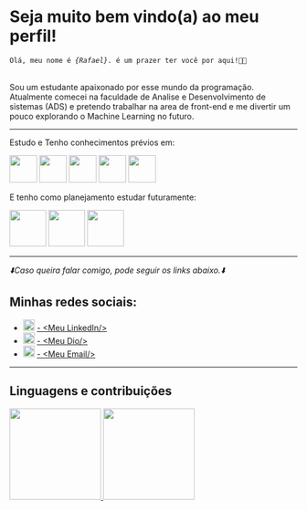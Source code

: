 <h1>Seja muito bem vindo(a) ao meu perfil!</h1>
<code>Olá, meu nome é <em>{Rafael}</em>. é um prazer ter você por aqui!&#x1F44B;&#x1F603;</code><br><br>
<p>Sou um estudante apaixonado por esse mundo da programação. Atualmente comecei na faculdade de Analise e Desenvolvimento de sistemas (ADS) e pretendo trabalhar na area de front-end e me divertir um pouco explorando o Machine Learning no futuro.</p>
<hr>
<div>
  <p>Estudo e Tenho conhecimentos prévios em:</p>
  <img src="https://cdn.jsdelivr.net/gh/devicons/devicon/icons/html5/html5-plain-wordmark.svg"  style="width: 3rem;">
  <img src="https://cdn.jsdelivr.net/gh/devicons/devicon/icons/css3/css3-plain-wordmark.svg" style="width: 3rem;">
  <img src="https://cdn.jsdelivr.net/gh/devicons/devicon/icons/javascript/javascript-original.svg" style="width: 3rem;">
  <img src="https://cdn.jsdelivr.net/gh/devicons/devicon/icons/nodejs/nodejs-plain.svg" style="width: 3rem">
  <img src="https://cdn.jsdelivr.net/gh/devicons/devicon/icons/python/python-original.svg" style="width: 3rem;">

  <p>E tenho como planejamento estudar futuramente:</p>
  <img src="https://cdn.jsdelivr.net/gh/devicons/devicon/icons/react/react-original-wordmark.svg" style="width: 4rem;">
  <img src="https://cdn.jsdelivr.net/gh/devicons/devicon/icons/sass/sass-original.svg" style="width: 4rem">
  <img src="https://cdn.jsdelivr.net/gh/devicons/devicon/icons/mysql/mysql-original-wordmark.svg" style="width: 4rem">
</div>
<hr>
<div>
     <I>&#x2B07;&#xFE0F;Caso queira falar comigo, pode seguir os links abaixo.&#x2B07;&#xFE0F;</I>
     <h2>Minhas redes sociais:</h2>
     <ul>
          <li>
               <img src="https://cdn.jsdelivr.net/gh/devicons/devicon/icons/linkedin/linkedin-original.svg" style="width:20px;">
               <a href="https://www.linkedin.com/in/rafaell-p-duque/" target="_blank"> - &lt;Meu LinkedIn/&gt;</a>
          </li>
          <li>
               <img src="https://play-lh.googleusercontent.com/P3xTS7gQrh0S2e_99KmHVGiVUcvepvj4eFFhqU_y6XFRegRoo1fTZ8r6t1MUsmfRxXNJ=w240-h480-rw" style="width: 20px;">
               <a href="https://web.dio.me/users/rafaellduque049?tab=skills" target="_blank"> - &lt;Meu Dio/&gt;</a>
          </li>
       <!-- 
          <li>
               <img src="https://cdn.jsdelivr.net/gh/devicons/devicon/icons/twitter/twitter-original.svg" style="width: 20px;">
               <a href="https://twitter.com/duque_rafaell" target="_blank"> - &lt;Meu Twitter/&gt;</a>
          </li>
        -->
          <li>
            <img src="https://comtele.com.br/wp-content/uploads/2021/08/7969340901574338609-512.png" style="width: 20px">
            <a href="mailto:rafaellduque049@gmail.com"> - &lt;Meu Email/&gt;</a>
          </li>
     </ul>
</div>
<hr>
<div>
  <h2>Linguagens e contribuições</h2>
  <a href="https://github.com/RafaelDuque049">
  <img height="160em" src="https://github-readme-stats.vercel.app/api/top-langs/?username=RafaelDuque049&layout=compact&langs_count=7&theme=dracula"/>
  <img height="160em" src="https://github-readme-stats.vercel.app/api?username=RafaelDuque049&show_icons=true&theme=dracula&include_all_commits=true&count_private=true"/>
</div>

<!---
RafaelDuque049/RafaelDuque049 is a ✨ special ✨ repository because its `README.md` (this file) appears on your GitHub profile.
You can click the Preview link to take a look at your changes.
--->
